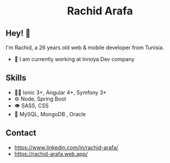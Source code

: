 <h1 align="center">
  Rachid Arafa
</h1>

## Hey! 👋
I'm Rachid, a 26 years old web & mobile developer from Tunisia.

- 🧭 I am currently working at Innoya Dev company

## Skills
- 👨‍💻 Ionic 3+, Angular 4+, Symfony 3+
- ⚙️ Node, Spring Boot
- 👁️ SASS, CSS
- 💽 MySQL, MongoDB , Oracle

## Contact
- https://www.linkedin.com/in/rachid-arafa/
- https://rachid-arafa.web.app/
